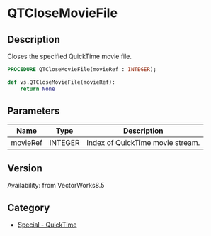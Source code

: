 # QTCloseMovieFile

## Description
Closes the specified QuickTime movie file.

```pascal
PROCEDURE QTCloseMovieFile(movieRef : INTEGER);
```

```python
def vs.QTCloseMovieFile(movieRef):
    return None
```

## Parameters
|Name|Type|Description|
|---|---|---|
|movieRef|INTEGER|Index of QuickTime movie stream.|

## Version
Availability: from VectorWorks8.5

## Category
* [Special - QuickTime](../Categories/Special%20-%20QuickTime.md)
